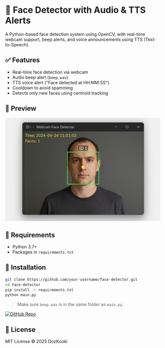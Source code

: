 # 🎥 Face Detector with Audio & TTS Alerts

A Python-based face detection system using OpenCV, with real-time webcam support, beep alerts, and voice announcements using TTS (Text-to-Speech).

## ✅ Features
- Real-time face detection via webcam
- Audio beep alert (`beep.wav`)
- TTS voice alert ("Face detected at HH:MM:SS")
- Cooldown to avoid spamming
- Detects only new faces using centroid tracking

## 📸 Preview
![Preview](preview.png)

## 🧰 Requirements
- Python 3.7+
- Packages in `requirements.txt`

## 🚀 Installation

```bash
git clone https://github.com/your-username/face-detector.git
cd face-detector
pip install -r requirements.txt
python main.py
```

> Make sure `beep.wav` is in the same folder as `main.py`.

[![GitHub Repo](https://img.shields.io/badge/GitHub-Face--Detector-blue?logo=github)](https://github.com/DozKooki/face-detector)


## 📄 License
MIT License © 2025 DozKooki
